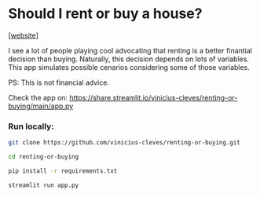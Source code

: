 # Should I rent or buy a house?

[[website](https://share.streamlit.io/vinicius-cleves/renting-or-buying/main/app.py)]

I see a lot of people playing cool advocating that renting is a better finantial decision than buying. Naturally, this decision depends on lots of variables. This app simulates possible cenarios considering some of those variables. 

PS: This is not financial advice. 

Check the app on: https://share.streamlit.io/vinicius-cleves/renting-or-buying/main/app.py

### Run locally:
```bash
git clone https://github.com/vinicius-cleves/renting-or-buying.git

cd renting-or-buying

pip install -r requirements.txt

streamlit run app.py 
```
